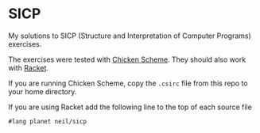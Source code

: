 SICP
====

My solutions to SICP (Structure and Interpretation of Computer Programs) 
exercises. 

The exercises were tested with [Chicken Scheme](http://http://www.call-cc.org/). They should also work with [Racket](http://racket-lang.org/).

If you are running Chicken Scheme, copy the `.csirc` file from this repo to your home directory.

If you are using Racket add the following line to the top of each source file

`#lang planet neil/sicp`